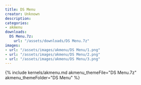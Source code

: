 ```yaml
---
title: DS Menu
creator: Unknown
description: 
categories:
- akmenu
downloads:
  DS Menu.7z:
    url: "/assets/downloads/DS Menu.7z"
images:
- url: "/assets/images/akmenu/DS Menu/1.png"
- url: "/assets/images/akmenu/DS Menu/2.png"
- url: "/assets/images/akmenu/DS Menu/3.png"
---
```


{% include kernels/akmenu.md akmenu_themeFile="DS Menu.7z" akmenu_themeFolder="DS Menu" %}
